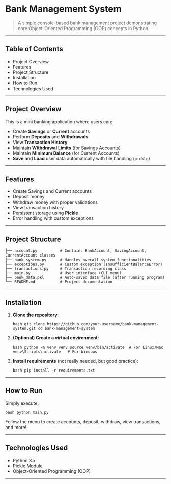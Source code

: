 
# Bank Management System


> A simple console-based bank management project demonstrating core Object-Oriented Programming (OOP) concepts in Python.

---

## Table of Contents
- Project Overview
- Features
- Project Structure
- Installation
- How to Run
- Technologies Used


---

## Project Overview

This is a mini banking application where users can:
- Create **Savings** or **Current** accounts
- Perform **Deposits** and **Withdrawals**
- View **Transaction History**
- Maintain **Withdrawal Limits** (for Savings Accounts)
- Maintain **Minimum Balance** (for Current Accounts)
- **Save** and **Load** user data automatically with file handling (`pickle`)

---

## Features

- Create Savings and Current accounts  
- Deposit money  
- Withdraw money with proper validations  
- View transaction history  
- Persistent storage using **Pickle**  
- Error handling with custom exceptions  

---

## Project Structure

```
├── account.py          # Contains BankAccount, SavingAccount, CurrentAccount classes
├── bank_system.py      # Handles overall system functionalities
├── exceptions.py       # Custom exception (InsufficientBalanceError)
├── transactions.py     # Transaction recording class
├── main.py             # User interface (CLI menu)
├── bank_data.pkl       # Auto-saved data file (after running program)
└── README.md           # Project documentation
```

---

## Installation

1. **Clone the repository**:

    ```bash git clone https://github.com/your-username/bank-management-system.git cd bank-management-system```

2. **(Optional) Create a virtual environment**:

    ```bash python -m venv venv source venv/bin/activate  # For Linux/Mac venv\Scripts\activate   # For Windows```

3. **Install requirements** (not really needed, but good practice):

    ```bash pip install -r requirements.txt ```

---

## How to Run

Simply execute:

```bash python main.py```

Follow the menu to create accounts, deposit, withdraw, view transactions, and more!

---

## Technologies Used

- Python 3.x
- Pickle Module
- Object-Oriented Programming (OOP)


---

